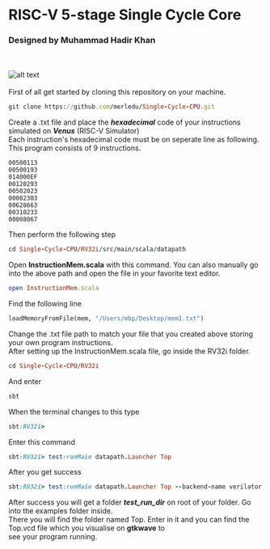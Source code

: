 # RISC-V 5-stage Single Cycle Core
### Designed by Muhammad Hadir Khan
\
\
![alt text](https://github.com/merledu/RISC-V-single-cycle-core/blob/master/Single%20Cycle%20RISC-V%20Core.PNG)
\
\
First of all get started by cloning this repository on your machine.  
```ruby
git clone https://github.com/merledu/Single-Cycle-CPU.git
```
Create a .txt file and place the ***hexadecimal*** code of your instructions simulated on ***Venus*** (RISC-V Simulator)\
Each instruction's hexadecimal code must be on seperate line as following. This program consists of 9 instructions.
```
00500113
00500193
014000EF
00120293
00502023
00002303
00628663
00310233
00008067
```
Then perform the following step
```ruby
cd Single-Cycle-CPU/RV32i/src/main/scala/datapath
```
Open **InstructionMem.scala** with this command. You can also manually go into the above path and open the file in your favorite text editor.
```ruby
open InstructionMem.scala
```
Find the following line
``` python
loadMemoryFromFile(mem, "/Users/mbp/Desktop/mem1.txt")
```
Change the .txt file path to match your file that you created above storing your own program instructions.\
After setting up the InstructionMem.scala file, go inside the RV32i folder.
```ruby
cd Single-Cycle-CPU/RV32i
```
And enter
```ruby
sbt
```
When the terminal changes to this type
```ruby
sbt:RV32i>
```
Enter this command
```ruby
sbt:RV32i> test:runMain datapath.Launcher Top
```
After you get success
```ruby
sbt:RV32i> test:runMain datapath.Launcher Top --backend-name verilator
```
After success you will get a folder ***test_run_dir*** on root of your folder. Go into the examples folder inside.\
There you will find the folder named Top. Enter in it and you can find the Top.vcd file which you visualise on **gtkwave** to\
see your program running.
